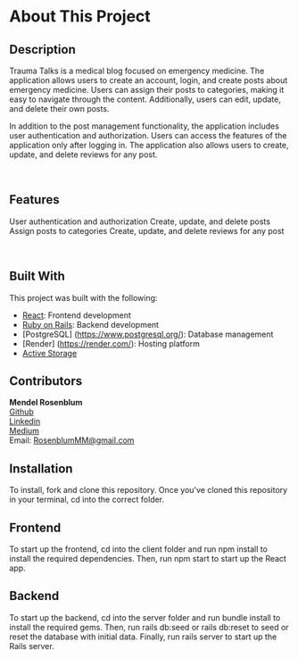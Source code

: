 # About This Project
## Description
Trauma Talks is a medical blog focused on emergency medicine. The application allows users to create an account, login, and create posts about emergency medicine. Users can assign their posts to categories, making it easy to navigate through the content. Additionally, users can edit, update, and delete their own posts.

In addition to the post management functionality, the application includes user authentication and authorization. Users can access the features of the application only after logging in. The application also allows users to create, update, and delete reviews for any post.

<br />

## Features
User authentication and authorization
Create, update, and delete posts
Assign posts to categories
Create, update, and delete reviews for any post

<br />

## Built With
This project was built with the following:
- [React](https://reactjs.org/): Frontend development
- [Ruby on Rails](https://rubyonrails.org/): Backend development
- [PostgreSQL] (https://www.postgresql.org/): Database management
- [Render] (https://render.com/): Hosting platform
- [Active Storage](https://edgeguides.rubyonrails.org/active_storage_overview.html/)

## Contributors
**Mendel Rosenblum**
<br />
[Github](https://github.com/mendelr20)
<br />
[Linkedin](https://www.linkedin.com/in/mendelrosenblum/)
<br />
[Medium](https://medium.com/@mendelrosenblum)
<br />
Email: RosenblumMM@gmail.com
  
## Installation
To install, fork and clone this repository. Once you've cloned this repository in your terminal, cd into the correct folder.

## Frontend
To start up the frontend, cd into the client folder and run npm install to install the required dependencies. Then, run npm start to start up the React app.

## Backend
To start up the backend, cd into the server folder and run bundle install to install the required gems. Then, run rails db:seed or rails db:reset to seed or reset the database with initial data. Finally, run rails server to start up the Rails server.